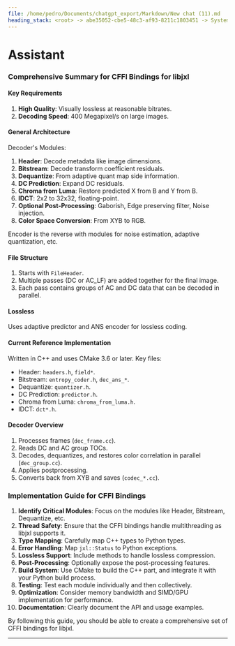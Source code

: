 ```yaml
---
file: /home/pedro/Documents/chatgpt_export/Markdown/New chat (11).md
heading_stack: <root> -> abe35052-cbe5-48c3-af93-8211c1803451 -> System -> 8f3ecc4a-8b68-4f89-9885-144c44a41411 -> System -> aaa23237-a0ee-437a-8a74-7126fe1c65dc -> User -> XL Overview -> Requirements -> General architecture -> File Structure -> Lossless -> Current Reference Implementation -> Conventions -> Architecture -> Decoder overview -> 47439873-a420-4f30-b9a3-bb77dd2a5aec -> Assistant
---
```

# Assistant

### Comprehensive Summary for CFFI Bindings for libjxl

#### Key Requirements
1. **High Quality**: Visually lossless at reasonable bitrates.
2. **Decoding Speed**: 400 Megapixel/s on large images.

#### General Architecture

Decoder's Modules:
1. **Header**: Decode metadata like image dimensions.
2. **Bitstream**: Decode transform coefficient residuals.
3. **Dequantize**: From adaptive quant map side information.
4. **DC Prediction**: Expand DC residuals.
5. **Chroma from Luma**: Restore predicted X from B and Y from B.
6. **IDCT**: 2x2 to 32x32, floating-point.
7. **Optional Post-Processing**: Gaborish, Edge preserving filter, Noise injection.
8. **Color Space Conversion**: From XYB to RGB.

Encoder is the reverse with modules for noise estimation, adaptive quantization, etc.

#### File Structure

1. Starts with `FileHeader`.
2. Multiple passes (DC or AC_LF) are added together for the final image.
3. Each pass contains groups of AC and DC data that can be decoded in parallel.

#### Lossless

Uses adaptive predictor and ANS encoder for lossless coding.

#### Current Reference Implementation

Written in C++ and uses CMake 3.6 or later. Key files:
- Header: `headers.h`, `field*`.
- Bitstream: `entropy_coder.h`, `dec_ans_*`.
- Dequantize: `quantizer.h`.
- DC Prediction: `predictor.h`.
- Chroma from Luma: `chroma_from_luma.h`.
- IDCT: `dct*.h`.

#### Decoder Overview

1. Processes frames (`dec_frame.cc`).
2. Reads DC and AC group TOCs.
3. Decodes, dequantizes, and restores color correlation in parallel (`dec_group.cc`).
4. Applies postprocessing.
5. Converts back from XYB and saves (`codec_*.cc`).

### Implementation Guide for CFFI Bindings

1. **Identify Critical Modules**: Focus on the modules like Header, Bitstream, Dequantize, etc.
2. **Thread Safety**: Ensure that the CFFI bindings handle multithreading as libjxl supports it.
3. **Type Mapping**: Carefully map C++ types to Python types.
4. **Error Handling**: Map `jxl::Status` to Python exceptions.
5. **Lossless Support**: Include methods to handle lossless compression.
6. **Post-Processing**: Optionally expose the post-processing features.
7. **Build System**: Use CMake to build the C++ part, and integrate it with your Python build process.
8. **Testing**: Test each module individually and then collectively.
9. **Optimization**: Consider memory bandwidth and SIMD/GPU implementation for performance.
10. **Documentation**: Clearly document the API and usage examples.

By following this guide, you should be able to create a comprehensive set of CFFI bindings for libjxl.

---
